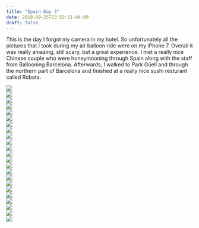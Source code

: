 ```yaml
---
title: "Spain Day 3"
date: 2018-09-25T23:53:51-04:00
draft: false
---
```

<link href="/styles/common.css" rel="stylesheet">

<div class="content-shadow-container center-title-container">
    <p>This is the day I forgot my camera in my hotel. So unfortunately all the pictures that I took during my air balloon ride were on my iPhone 7. Overall it was really amazing, still scary, but a great experience. I met a really nice Chinese couple who were honeymooning through Spain along with the staff from Ballooning Barcelona. Afterwards, I walked to Park Güell and through the northern part of Barcelona and finished at a really nice sushi resturant called Robata.</p>
</div>

<div class="content-shadow-container">
    <img src="https://imagizer.imageshack.com/v2/640x480q90/922/EwzHgv.jpg"/>
</div>

<div class="content-shadow-container">
    <img src="https://imagizer.imageshack.com/v2/640x480q90/922/bWz8qH.jpg"/>
</div>

<div class="content-shadow-container">
    <img src="https://imagizer.imageshack.com/v2/640x480q90/924/UNsi0F.jpg"/>
</div>

<div class="content-shadow-container">
    <img src="https://imagizer.imageshack.com/v2/640x480q90/923/Kw7L7X.jpg"/>
</div>

<div class="content-shadow-container">
    <img src="https://imagizer.imageshack.com/v2/640x480q90/922/a7E4iw.jpg"/>
</div>

<div class="content-shadow-container">
    <img src="https://imagizer.imageshack.com/v2/640x480q90/923/XI3WXf.jpg"/>
</div>

<div class="content-shadow-container">
    <img src="https://imagizer.imageshack.com/v2/640x480q90/924/F1q2rJ.jpg"/>
</div>

<div class="content-shadow-container">
    <img src="https://imagizer.imageshack.com/v2/640x480q90/921/QI7h9A.jpg"/>
</div>

<div class="content-long-shadow-container">
    <img src="https://imagizer.imageshack.com/v2/640x480q90/922/WLGKHg.jpg"/>
</div>

<div class="content-shadow-container">
    <img src="https://imagizer.imageshack.com/v2/640x480q90/923/HHSXMg.jpg"/>
</div>

<div class="content-shadow-container">
    <img src="https://imagizer.imageshack.com/v2/640x480q90/921/xerJBR.jpg"/>
</div>

<div class="content-long-shadow-container">
    <img src="https://imagizer.imageshack.com/v2/640x480q90/921/BLOhwy.jpg"/>
</div>

<div class="content-shadow-container">
    <img src="https://imagizer.imageshack.com/v2/640x480q90/921/PVbvYz.jpg"/>
</div>

<div class="content-shadow-container">
    <img src="https://imagizer.imageshack.com/v2/640x480q90/921/vTXuqt.jpg"/>
</div>

<div class="content-long-shadow-container">
    <img src="https://imagizer.imageshack.com/v2/640x480q90/922/606sTK.jpg"/>
</div>

<div class="content-shadow-container">
    <img src="https://imagizer.imageshack.com/v2/640x480q90/923/LAT6KW.jpg"/>
</div>

<div class="content-shadow-container">
    <img src="https://imagizer.imageshack.com/v2/640x480q90/923/wJEwAm.jpg"/>
</div>

<div class="content-shadow-container">
    <img src="https://imagizer.imageshack.com/v2/640x480q90/924/W187xY.jpg"/>
</div>

<div class="content-long-shadow-container">
    <img src="https://imagizer.imageshack.com/v2/640x480q90/922/A107UJ.jpg"/>
</div>

<div class="content-shadow-container">
    <img src="https://imagizer.imageshack.com/v2/640x480q90/921/Fs0NlI.jpg"/>
</div>

<div class="content-long-shadow-container">
    <img src="https://imagizer.imageshack.com/v2/640x480q90/922/CIq43W.jpg"/>
</div>

<div class="content-shadow-container">
    <img src="https://imagizer.imageshack.com/v2/640x480q90/921/zoJnRi.jpg"/>
</div>

<div class="content-shadow-container">
    <img src="https://imagizer.imageshack.com/v2/640x480q90/924/PGiZWH.jpg"/>
</div>